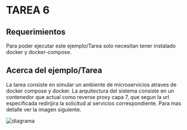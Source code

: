 # TAREA 6

## Requerimientos
Para poder ejecutar este ejemplo/Tarea solo necesitan tener instalado docker y docker-compose.

## Acerca del ejemplo/Tarea
La tarea consiste en simular un ambiente de microservicios atraves de docker compose y docker. La arquitectura del sistema consiste en un contenedor que actual como reverse proxy capa 7, que segun la url especificada redirijira la solicitud al servicios correspondiente. Para mas detalle ver la imagen siguiente.

![diagrama][logo]

[logo]: https://gitlab.com/byronjl2003/ayd2gitlab/raw/master/imagenes-para-readme/Token-runner.png "token proyecto"




